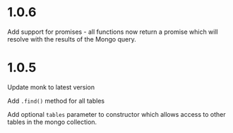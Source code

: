 # 1.0.6

Add support for promises - all functions now return a promise which will resolve
with the results of the Mongo query.

# 1.0.5

Update monk to latest version

Add `.find()` method for all tables

Add optional `tables` parameter to constructor which allows access to other
tables in the mongo collection.
